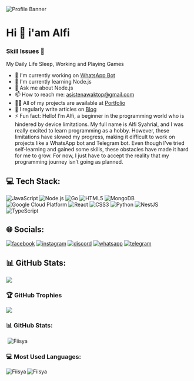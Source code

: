 ![Profile Banner](https://files.catbox.moe/psu00a.jpg)

# Hi 👋 i'am Alfi
### Skill Issues 🌊

My Daily Life Sleep, Working and Playing Games

- 🔭 I'm currently working on [WhatsApp Bot](https://chat.whatsapp.com/L5OUiV1WF5EJLU2fDjR62C)
- 🌱 I'm currently learning Node.js
- 💬 Ask me about Node.js
- 📫 How to reach me: asistenawaktop@gmail.com
- 👨‍💻 All of my projects are available at [Portfolio](https://www.alfixd.my.id)
- 📝 I regularly write articles on [Blog](https://www.alfixd.my.id)
- ⚡ Fun fact: Hello! I’m Alfi, a beginner in the programming world who is hindered by device limitations. My full name is Alfi Syahrial, and I was really excited to learn programming as a hobby. However, these limitations have slowed my progress, making it difficult to work on projects like a WhatsApp bot and Telegram bot. Even though I’ve tried self-learning and gained some skills, these obstacles have made it hard for me to grow. For now, I just have to accept the reality that my programming journey isn’t going as planned.

## 💻 Tech Stack:
![JavaScript](https://img.shields.io/badge/JavaScript-F7DF1E?style=for-the-badge&logo=javascript&logoColor=white) ![Node.js](https://img.shields.io/badge/Node.js-339933?style=for-the-badge&logo=node.js&logoColor=white) ![Go](https://img.shields.io/badge/Go-00ADD8?style=for-the-badge&logo=go&logoColor=white) ![HTML5](https://img.shields.io/badge/HTML5-E34F26?style=for-the-badge&logo=html5&logoColor=white) ![MongoDB](https://img.shields.io/badge/MongoDB-47A248?style=for-the-badge&logo=mongodb&logoColor=white) ![Google Cloud Platform](https://img.shields.io/badge/GoogleCloudPlatform-555555?style=for-the-badge&logo=googlecloudplatform&logoColor=white) ![React](https://img.shields.io/badge/React-61DAFB?style=for-the-badge&logo=react&logoColor=white) ![CSS3](https://img.shields.io/badge/CSS3-1572B6?style=for-the-badge&logo=css3&logoColor=white) ![Python](https://img.shields.io/badge/Python-3776AB?style=for-the-badge&logo=python&logoColor=white) ![NestJS](https://img.shields.io/badge/NestJS-555555?style=for-the-badge&logo=nestjs&logoColor=white) ![TypeScript](https://img.shields.io/badge/TypeScript-3178C6?style=for-the-badge&logo=typescript&logoColor=white)

## 🌐 Socials:
[![facebook](https://img.shields.io/badge/facebook-alfi.syahriall.3-1877F2?style=for-the-badge&logo=facebook&logoColor=white)](https://facebook.com/alfi.syahriall.3) [![instagram](https://img.shields.io/badge/instagram-alfisyahriaal-E4405F?style=for-the-badge&logo=instagram&logoColor=white)](https://instagram.com/alfisyahriaal) [![discord](https://img.shields.io/badge/discord-https://discord.gg/VhTf5ggd-7289DA?style=for-the-badge&logo=discord&logoColor=white)](https://discord.com/users/https://discord.gg/VhTf5ggd) [![whatsapp](https://img.shields.io/badge/whatsapp-0895615063060-25D366?style=for-the-badge&logo=whatsapp&logoColor=white)](https://wa.me/0895615063060) [![telegram](https://img.shields.io/badge/telegram-alfisyahrial-26A5E4?style=for-the-badge&logo=telegram&logoColor=white)](https://t.me/alfisyahrial)

## 📊 GitHub Stats:
![](https://komarev.com/ghpvc/?username=yourusername&label=Profile%20views&color=0e75b6&style=flat)

### 🏆 GitHub Trophies
![](https://github-profile-trophy.vercel.app/?username=Fiisya)

### 📊 GitHub Stats:
<p>&nbsp;<img align="center" src="https://github-readme-stats.vercel.app/api?username=Fiisya&show_icons=true&locale=en" alt="Fiisya" /></p>

### 💻 Most Used Languages:
<p><img align="left" src="https://github-readme-stats.vercel.app/api/top-langs?username=Fiisya&show_icons=true&locale=en&layout=compact" alt="Fiisya" /></p>

<p><img align="center" src="https://github-readme-streak-stats.herokuapp.com/?user=Fiisya&" alt="Fiisya" /></p>

